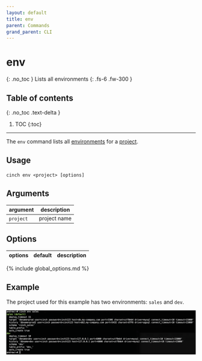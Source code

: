 ```yaml
---
layout: default
title: env
parent: Commands
grand_parent: CLI
---
```


# env
{: .no_toc }
Lists all environments
{: .fs-6 .fw-300 }

## Table of contents
{: .no_toc .text-delta }

1. TOC
{:toc}
----

The `env` command lists all [environments](/concepts/environment.html) for a [project](/concepts/project.html).

## Usage

```text
cinch env <project> [options]
```

## Arguments

| argument  | description  |
|-----------|--------------|
| `project` | project name |

## Options

| options | default | description |
|---------|---------|--|
{% include global_options.md %}

## Example
The project used for this example has two environments: `sales` and `dev`. 

<div style="cursor:pointer;">
  <img id="env-output" src="/assets/images/env-output.png" alt="env command output">
</div>
<script>
new Viewer(document.getElementById('env-output'), {navbar: false, toolbar: false, movable: false});
</script>
